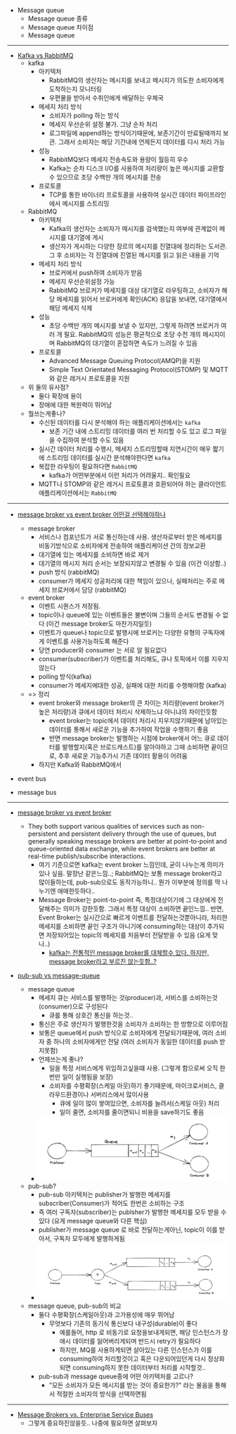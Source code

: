 - Message queue
  - Message queue 종류
  - Message queue 차이점
  - Message queue 

---

- [Kafka vs RabbitMQ](https://aws.amazon.com/ko/compare/the-difference-between-rabbitmq-and-kafka/#:~:text=RabbitMQ%20is%20a%20general%2Dpurpose,why%20they%20handle%20messaging%20differently.)
  - kafka
    - 아키텍처
      - RabbitMQ의 생산자는 메시지를 보내고 메시지가 의도한 소비자에게 도착하는지 모니터링
      - 우편물을 받아서 수취인에게 배달하는 우체국
    - 메세지 처리 방식
      - 소비자가 polling 하는 방식
      - 메세지 우선순위 설정 불가. 그냥 순차 처리
      - 로그파일에 append하는 방식이기때문에, 보존기간이 만료될때까지 보관. 그래서 소비자는 해당 기간내에 언제든지 데이터를 다시 처리 가능
    - 성능
      - RabbitMQ보다 메세지 전송속도와 용량이 월등히 우수
      - Kafka는 순차 디스크 I/O를 사용하여 처리량이 높은 메시지를 교환할 수 있으므로 초당 수백만 개의 메시지를 전송
    - 프로토콜
      - TCP를 통한 바이너리 프로토콜을 사용하여 실시간 데이터 파이프라인에서 메시지를 스트리밍
  - RabbitMQ  
    - 아키텍처
      - Kafka의 생산자는 소비자가 메시지를 검색했는지 여부에 관계없이 메시지를 대기열에 게시
      - 생산자가 게시하는 다양한 장르의 메시지를 진열대에 정리하는 도서관. 그 후 소비자는 각 진열대에 진열된 메시지를 읽고 읽은 내용을 기억
    - 메세지 처리 방식
      - 브로커에서 push하여 소비자가 받음
      - 메세지 우선순위설정 가능
      - RabbitMQ 브로커가 메세지를 대상 대기열로 라우팅하고, 소비자가 해당 메세지를 읽어서 브로커에게 확인(ACK) 응답을 보내면, 대기열에서 해당 메세지 삭제
    - 성능
      - 초당 수백만 개의 메시지를 보낼 수 있지만, 그렇게 하려면 브로커가 여러 개 필요. RabbitMQ의 성능은 평균적으로 초당 수천 개의 메시지이며 RabbitMQ의 대기열이 혼잡하면 속도가 느려질 수 있음
    - 프로토콜
      - Advanced Message Queuing Protocol(AMQP)을 지원
      - Simple Text Orientated Messaging Protocol(STOMP) 및 MQTT와 같은 레거시 프로토콜을 지원
  - 위 둘의 유사점?
    - 둘다 확장에 용이
    - 장애에 대한 복원력이 뛰어남
  - 뭘쓰는게좋나?
    - 수신된 데이터를 다시 분석해야 하는 애플리케이션에서는 `kafka`
      - 보존 기간 내에 스트리밍 데이터를 여러 번 처리할 수도 있고 로그 파일을 수집하여 분석할 수도 있음
    - 실시간 데이터 처리를 수행시, 메세지 스트리밍할때 지연시간이 매우 짧기에 스트리밍 데이터를 실시간 분석해야한다면 `kafka`
    - 복잡한 라우팅이 필요하다면 `RabbitMQ`
      - kafka가 어떤부분에서 이런 처리가 어려울지.. 확인필요
    - MQTT나 STOMP와 같은 레거시 프로토콜과 호환되어야 하는 클라이언트 애플리케이션에서는 `RabbitMQ`


--- 


- [message broker vs event broker 어떤걸 선택해야하나](https://medium.com/riskified-technology/message-broker-vs-event-broker-when-to-use-each-one-of-them-15597320a8ba)
  - message broker
    - 서비스나 컴포넌트가 서로 통신하는데 사용. 생산자로부터 받은 메세지를 비동기방식으로 소비자에게 전송하여 애플리케이션 간의 정보교환
    - 대기열에 있는 메세지를 소비하면 바로 제거
    - 대기열의 메시지 처리 순서는 보장되지않고 변경될 수 있음 (이건 이상함..)
    - push 방식 (rabbitMQ)
    - consumer가 메세지 성공처리에 대한 책임이 있으나, 실패처리는 주로 메세지 브로커에서 담당 (rabbitMQ)
  - event broker
    - 이벤트 시퀀스가 저장됨.
    - topic이나 queue에 있는 이벤트들은 불변이며 그들의 순서도 변경될 수 없다 (이건 message broker도 마찬가지일듯)
    - 이벤트가 queue나 topic으로 발행시에 브로커는 다양한 유형의 구독자에게 이벤트를 사용가능하도록 해준다
    - 당연 producer와 consumer 는 서로 알 필요없다
    - consumer(subscriber)가 이벤트를 처리해도, 큐나 토픽에서 이를 지우지 않는다
    - polling 방식(kafka)
    - consumer가 메세지에대한 성공, 실패에 대한 처리를 수행해야함 (kafka)
  - => 정리
    - event broker와 message broker의 큰 차이는 처리량(event broker가 높은 처리량)과 큐에서 데이터 처리시 삭제하느냐 아니냐의 차이인듯함
      - event broker는 topic에서 데이터 처리시 지우지않기때문에 남아있는 데이터를 통해서 새로운 기능을 추가하여 작업을 수행하기 좋음
      - 반면 message broker는 발행하는 시점에 broker에서 어느 큐로 데이터를 발행할지(혹은 브로드캐스트)를 알아야하고 그때 소비하면 끝이므로, 추후 새로운 기능추가시 기존 데이터 활용이 어려움
    - 하지만 Kafka와 RabbitMQ에서 
 

- event bus
- message bus

---


- [message broker vs event broker](https://solace.com/what-is-an-event-broker/#:~:text=They%20both%20support%20various%20qualities,%2Dtime%20publish%2Fsubscribe%20interactions.)
  - They both support various qualities of services such as non-persistent and persistent delivery through the use of queues, but generally speaking message brokers are better at point-to-point and queue-oriented data exchange, while event brokers are better at real-time publish/subscribe interactions.
    - 여기 기준으로면 kafka는 event broker 느낌인데, 굳이 나누는게 의미가 있나 싶음. 말장난 같은느낌..; RabbitMQ는 보통 message broker라고 많이들하는데, pub-sub으로도 동작가능하니.. 뭔가 이부분에 정의를 딱 나누기엔 애매한듯하다..
    - Message Broker는 point-to-point 즉, 특정대상이기에 그 대상에게 전달해주는 의미가 강한듯함. 그래서 특정 대상이 소비하면 끝인느낌.. 반면, Event Broker는 실시간으로 빠르게 이벤트를 전달하는것뿐아니라, 처리한 메세지를 소비하면 끝인 구조가 아니기에 consuming하는 대상이 추가되면 저장되어있는 topic의 메세지를 처음부터 전달받을 수 있음 (요게 맞나..)
      - [kafka는 전통적인 message broker를 대체할수 있다. 하지만, message broker라고 부르진 않는듯함..? ](https://kafka.apache.org/documentation/#uses_messaging)

- [pub-sub vs message-queue](https://www.baeldung.com/pub-sub-vs-message-queues)
  - message queue
    - 메세지 큐는 서비스를 발행하는 것(producer)과, 서비스를 소비하는것(consumer)으로 구성된다
      - 큐를 통해 상호간 통신을 하는것..
    - 통신은 주로 생산자가 발행한것을 소비자가 소비하는 한 방향으로 이루어짐
    - 보통은 queue에서 push 방식으로 소비자에게 전달되기때문에, 여러 소비자 중 하나의 소비자에게만 전달 (여러 소비자가 동일한 데이터를 push 받지못함)
    - 언제쓰는게 좋나?
      - 일을 특정 서비스에게 위임하고싶을떄 사용. (그렇게 함으로써 오직 한번만 일이 실행됨을 보장)
      - 소비자를 수평확장(스케일 아웃)하기 좋기때문에, 마이크로서비스, 클라우드환경이나 서버리스에서 많이사용
        - 큐에 일이 많이 쌓여있으면, 소비자를 늘려서(스케일 아웃) 처리
        - 일이 줄면, 소비자를 줄이면되니 비용을 save하기도 좋음
    - ![message queue 그림](2023-10-03-12-57-03.png)
  - pub-sub?
    - pub-sub 아키텍처는 publisher가 발행한 메세지를 subscriber(Consumer)가 적어도 한번은 소비하는 구조
    - 즉 여러 구독자(subscriber)는 publsher가 발행한 메세지를 모두 받을 수 있다 (요게 message queue와 다른 핵심)
    - publisher가 message queue 로 바로 전달하는게아닌, topic이 이를 받아서, 구독자 모두에게 발행하게됨  
    - ![pub sub 그림](2023-10-03-12-57-33.png) 
  - message queue, pub-sub의 비교
    - 둘다 수평확장(스케일아웃)과 고가용성에 매우 뛰어남
      - 무엇보다 기존의 동기식 통신보다 내구성(durable)이 좋다
        - 예를들어, http 로 비동기로 요청을보내게되면, 해당 인스턴스가 장애시 데이터를 잃어버리게되며 반드시 retry가 필요하다
        - 하지만, MQ를 사용하게되면 살아있는 다른 인스턴스가 이를 consuming하여 처리할것이고 혹은 다운되어있던게 다시 정상화되면 consuming하지 못한 데이터부터 처리를 시작할것..
    - pub-sub과 message queue중에 어떤 아키텍처를 고르나?
      - "모든 소비자가 모든 메시지를 받는 것이 중요한가?" 라는 물음을 통해서 적절한 소비자의 방식을 선택하면됨
  
---

- [Message Brokers vs. Enterprise Service Buses](https://www.baeldung.com/cs/message-broker-vs-esb)
  - 그렇게 중요하진않을듯.. 나중에 필요하면 살펴보자